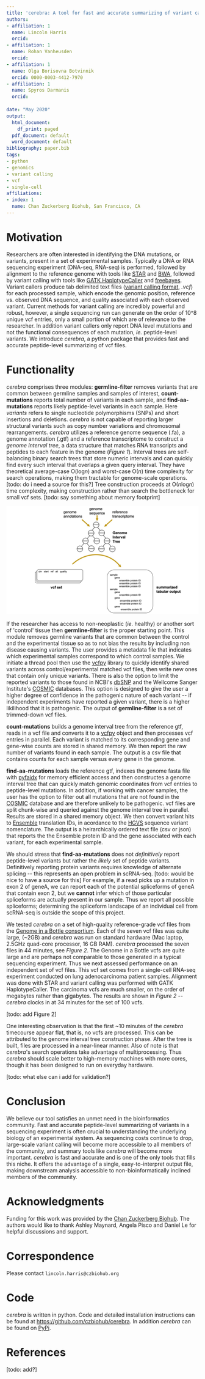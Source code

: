 ```yaml
---
title: 'cerebra: A tool for fast and accurate summarizing of variant calling format (.vcf) files'
authors:
- affiliation: 1
  name: Lincoln Harris
  orcid: 
- affiliation: 1
  name: Rohan Vanheusden
  orcid: 
- affiliation: 1
  name: Olga Borisovna Botvinnik
  orcid: 0000-0003-4412-7970
- affiliation: 1
  name: Spyros Darmanis
  orcid: 

date: "May 2020"
output:
  html_document:
    df_print: paged
  pdf_document: default
  word_document: default
bibliography: paper.bib
tags:
- python
- genomics
- variant calling
- vcf
- single-cell
affiliations:
- index: 1
  name: Chan Zuckerberg Biohub, San Francisco, CA
---
```


# Motivation

Researchers are often interested in identifying the DNA mutations, or variants, present in a set of experimental 
samples. 
Typically a DNA or RNA sequencing experiment (DNA-seq, RNA-seq) is performed, followed by alignment to the 
reference genome with tools like [STAR](https://github.com/alexdobin/STAR) and 
[BWA](http://bio-bwa.sourceforge.net/), followed by variant calling with tools like [GATK HaplotypeCaller](https://software.broadinstitute.org/gatk/documentation/tooldocs/3.8-0/org_broadinstitute_gatk_tools_walkers_haplotypecaller_HaplotypeCaller.php) 
and [freebayes](https://github.com/ekg/freebayes). 
Variant callers produce tab
delimited text files ([variant calling format](https://samtools.github.io/hts-specs/VCFv4.2.pdf), *.vcf*)
for each processed sample, which encode the genomic position, reference vs. observed DNA sequence, and quality
associated with each observed variant. Current methods for variant calling are incredibly powerful and robust, 
however, a single sequencing run can generate on the order of 10^8 unique vcf entries, only a 
small portion of which are of relevance to the researcher. In addition variant callers only report DNA level 
mutations and not the functional consequences of each mutation, *ie.* peptide-level variants. We introduce
*cerebra*, a python package that provides fast and accurate peptide-level summarizing of vcf files.

# Functionality
*cerebra* comprises three modules: **germline-filter** removes variants that are common between germline samples 
and samples of interest, **count-mutations** reports total number of variants in each sample, and **find-aa-mutations** reports likely peptide-level variants in each sample. Here *variants* refers to single nucleotide polymorphisms (SNPs)
and short insertions and deletions. *cerebra* is not capable of reporting larger structural variants such as copy number variations and chromosomal rearrangements. *cerebra* utilizes a reference genome sequence (.fa), a genome annotation 
(.gtf) and a reference transcriptome to construct a *genome interval tree*, a data structure that matches RNA transcripts
and peptides to each feature in the genome (*Figure 1*). Interval trees are self-balancing binary search trees that store numeric intervals and can quickly find every such interval that overlaps a given query interval. They have theoretical average-case O(log*n*) and worst-case O(*n*) time complexity for search operations, making them tractable for genome-scale operations. [todo: do i need a source for this?] Tree construction proceeds at O(*n*log*n*) time complexity, making construction rather than search the bottleneck for small vcf sets. [todo: say something about memory footprint]

![checkout](workflow.jpg)

If the researcher has access to non-neoplastic (*ie.* healthy) or another sort of 'control' tissue then **germline-filter** is the proper starting point. This module removes germline variants that are common between the control and the experimental tissue so as to not bias the results by including non disease causing variants. The user provides a 
metadata file that indicates which experimental samples correspond to which control samples. We initiate a 
thread pool then use the [vcfpy](https://pypi.org/project/vcfpy/) library to quickly identify shared variants across control/experimental matched vcf files, then write new ones that contain only unique variants. There is also the option to limit the reported variants to those found in NCBI's [dbSNP](https://www.ncbi.nlm.nih.gov/books/NBK21088/) and the Wellcome Sanger Institute's [COSMIC](https://cancer.sanger.ac.uk/cosmic) databases. This option is designed to give the user a higher
degree of confidence in the pathogenic nature of each variant -- if independent experiments have reported a given variant, there is a higher likilihood that it is pathogenic. The output of **germline-filter** is a set of trimmed-down vcf files. 

**count-mutations** builds a genome interval tree from the reference gtf, reads in a vcf file and converts it to a 
[vcfpy](https://pypi.org/project/vcfpy/) object and then processes vcf entries in parallel. Each variant is matched to its
corresponding gene and gene-wise counts are stored in shared memory. We then report the raw number of variants found in 
each sample. The output is a csv file that contains counts for each sample versus every gene in the genome. 

**find-aa-mutations** loads the reference gtf, indexes the genome fasta file with [pyfaidx](https://pypi.org/project/pyfaidx/) for memory efficient access and then constructes a genome interval tree 
that can quickly match genomic coordinates from vcf entries to peptide-level mutations. In addition, if working 
with cancer samples, the user has the option to filter out all mutations that are not found in the [COSMIC](https://cancer.sanger.ac.uk/cosmic) database and are therefore unlikely to be pathogenic. vcf files are split 
chunk-wise and queried against the genome interval tree in parallel. Results are stored in a shared memory 
object. We then convert variant hits to [Ensemble](https://uswest.ensembl.org/index.html) translation IDs, 
in acordance to the [HGVS](https://varnomen.hgvs.org/) sequence variant nomenclature. The output is a 
heirarchically ordered text file (csv or json) that reports the the Ensemble protein ID and the gene associated with 
each variant, for each experimental sample. 

We should stress that **find-aa-mutations** does not *definitively* report peptide-level variants but rather the *likely*
set of peptide variants. Definitively reporting protein variants requires knowledge of alternate splicing -- this represents
an open problem in scRNA-seq. [todo: would be nice to have a source for this] For example, if a read picks up a mutation in exon 2 of geneA, we can report each of the potential spliceforms of geneA that contain exon 2, but we **cannot** infer which of those particular spliceforms are actually present in our sample. Thus we report all possible spliceforms; determining the spliceform landscape of an individual cell from scRNA-seq is outside the scope of this project. 

We tested *cerebra* on a set of high-quality reference-grade vcf files from the [Genome in a Bottle consortium](https://www.nist.gov/programs-projects/genome-bottle). 
Each of the seven vcf files was quite large, (~2GB) and *cerebra* was run on standard hardware (Mac laptop, 2.5GHz quad-core processor, 16 GB RAM). *cerebra* processed the seven files in 44 minutes, see *Figure 2*. 
The Genome in a Bottle vcfs are quite large and are perhaps not comparable to those generated in a typical sequencing experiment. Thus we next assessed performance on an independent set of vcf files. This vcf set comes from a single-cell 
RNA-seq experiment conducted on lung adenocarcinoma patient samples. Alignment was done with STAR and variant calling was performed with GATK HaplotypeCaller. The carcinoma vcfs are much smaller, on the order of megabytes rather than gigabytes. The results are shown in *Figure 2* -- *cerebra* clocks in at 34 minutes for the set of 100 vcfs.

[todo: add Figure 2]

One interesting observation is that the first ~10 minutes of the *cerebra* timecourse appear flat, that is, no vcfs are processed. This can be attributed to the genome interval tree construction phase. After the tree is built, files are 
processed in a near-linear manner. Also of note is that *cerebra*'s search operations take advantage of multiprocessing.
Thus *cerebra* should scale better to high-memory machines with more cores, though it has been designed to run on everyday hardware. 

[todo: what else can i add for validation?]

# Conclusion
We believe our tool satisfies an unmet need in the bioinformatics community. Fast and accurate peptide-level summarizing
of variants in a sequencing experiment is often crucial to understanding the underlying biology of an experimental
system. As sequencing costs continue to drop, large-scale variant calling will become more accessible to all members
of the community, and summary tools like *cerebra* will become more important. *cerebra* is fast and accurate and is one of the only tools that fills this niche. It offers the advantage of a single, easy-to-interpret output file, making downstream analysis accessible to non-bioinformatically inclined members of the community.

# Acknowledgments
Funding for this work was provided by the [Chan Zuckerberg Biohub](https://www.czbiohub.org/). The authors would like
to thank Ashley Maynard, Angela Pisco and Daniel Le for helpful discussions and support.

# Correspondence
Please contact `lincoln.harris@czbiohub.org`

# Code
*cerebra* is written in python. Code and detailed installation instructions can be found at https://github.com/czbiohub/cerebra. In addition *cerebra* can be found on [PyPi](https://pypi.org/project/cerebra/).

# References
[todo: add?]



